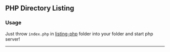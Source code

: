 ## PHP Directory Listing
### Usage
Just throw `index.php` in [listing-php](./listing-php/) folder into your folder and start php server!

---
<br />